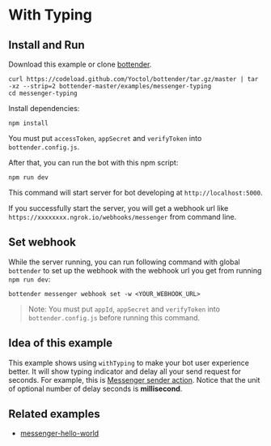 # With Typing

## Install and Run

Download this example or clone [bottender](https://github.com/Yoctol/bottender).

```
curl https://codeload.github.com/Yoctol/bottender/tar.gz/master | tar -xz --strip=2 bottender-master/examples/messenger-typing
cd messenger-typing
```

Install dependencies:

```
npm install
```

You must put `accessToken`, `appSecret` and `verifyToken` into `bottender.config.js`.

After that, you can run the bot with this npm script:

```
npm run dev
```

This command will start server for bot developing at `http://localhost:5000`.

If you successfully start the server, you will get a webhook url like `https://xxxxxxxx.ngrok.io/webhooks/messenger` from command line.

## Set webhook

While the server running, you can run following command with global `bottender` to set up the webhook with the webhook url you get from running `npm run dev`:

```
bottender messenger webhook set -w <YOUR_WEBHOOK_URL>
```

> Note: You must put `appId`, `appSecret` and `verifyToken` into `bottender.config.js` before running this command.

## Idea of this example

This example shows using `withTyping` to make your bot user experience better.
It will show typing indicator and delay all your send request for seconds. For
example, this is
[Messenger sender action](https://developers.facebook.com/docs/messenger-platform/send-messages/sender-actions/).
Notice that the unit of optional number of delay seconds is **millisecond**.

## Related examples

- [messenger-hello-world](../messenger-hello-world)
